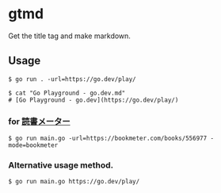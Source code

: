 # gtmd
Get the title tag and make markdown.

## Usage
```shell
$ go run . -url=https://go.dev/play/

$ cat "Go Playground - go.dev.md"
# [Go Playground - go.dev](https://go.dev/play/)
```

### for [読書メーター](https://bookmeter.com)
```shell
$ go run main.go -url=https://bookmeter.com/books/556977 -mode=bookmeter
```

### Alternative usage method.
```
$ go run main.go https://go.dev/play/
```
